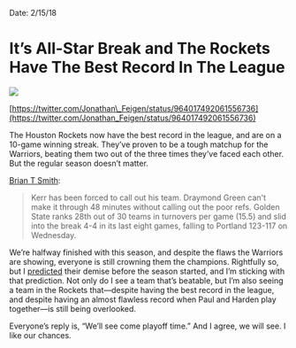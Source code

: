 Date: 2/15/18

# It’s All-Star Break and The Rockets Have The Best Record In The League

![](https://cdn.vox-cdn.com/thumbor/_S1BJNIoGBjf0sNX0fdptLrsTVc=/0x0:3630x2680/1520x1013/filters:focal(1525x1050:2105x1630)/cdn.vox-cdn.com/uploads/chorus_image/image/58657299/usa_today_10566773.0.jpg)

[https://twitter.com/Jonathan\_Feigen/status/964017492061556736](https://twitter.com/Jonathan_Feigen/status/964017492061556736)

The Houston Rockets now have the best record in the league, and are on a 10-game winning streak. They’ve proven to be a tough matchup for the Warriors, beating them two out of the three times they’ve faced each other. But the regular season doesn’t matter.

[Brian T Smith](https://www.houstonchronicle.com/sports/columnists/smith/article/Best-team-in-the-NBA-Right-now-it-s-the-Rockets-12618017.php):

> Kerr has been forced to call out his team. Draymond Green can't make it through 48 minutes without calling out the poor refs. Golden State ranks 28th out of 30 teams in turnovers per game (15.5) and slid into the break 4-4 in its last eight games, falling to Portland 123-117 on Wednesday.

We’re halfway finished with this season, and despite the flaws the Warriors are showing, everyone is still crowning them the champions. Rightfully so, but I [predicted](http://nashp.com/the-return-of-the-nba-and-rockets-and-chris-paul-and-all-the-other-bums-2017-edition) their demise before the season started, and I’m sticking with that prediction. Not only do I see a team that’s beatable, but I’m also seeing a team in the Rockets that—despite having the best record in the league, and despite having an almost flawless record when Paul and Harden play together—is still being overlooked.

Everyone’s reply is, “We’ll see come playoff time.” And I agree, we will see. I like our chances.
